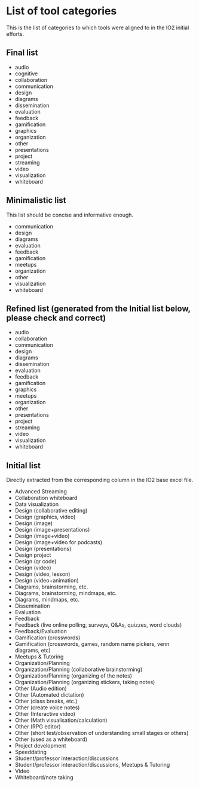 # List of tool categories

This is the list of categories to which tools were aligned to in the
IO2 initial efforts.

## Final list

- audio
- cognitive
- collaboration
- communication
- design
- diagrams
- dissemination
- evaluation
- feedback
- gamification
- graphics
- organization
- other
- presentations
- project
- streaming
- video
- visualization
- whiteboard


## Minimalistic list

This list should be concise and informative enough. 

- communication
- design
- diagrams
- evaluation
- feedback
- gamification
- meetups
- organization
- other
- visualization
- whiteboard

## Refined list (generated from the Initial list below, please check and correct)

- audio
- collaboration
- communication
- design
- diagrams
- dissemination
- evaluation
- feedback
- gamification
- graphics
- meetups
- organization
- other
- presentations
- project
- streaming
- video
- visualization
- whiteboard

## Initial list

Directly extracted from the corresponding column in the IO2 base excel file.

- Advanced Streaming
- Collaboration whiteboard
- Data visualization
- Design (collaborative editing)
- Design (graphics, video)
- Design (image)
- Design (image+presentations)
- Design (image+video)
- Design (image+video for podcasts)
- Design (presentations)
- Design project
- Design (qr code)
- Design (video)
- Design (video, lesson)
- Design (video+animation)
- Diagrams, brainstorming, etc.
- Diagrams, brainstorming, mindmaps, etc.
- Diagrams, mindmaps, etc.
- Dissemination
- Evaluation
- Feedback
- Feedback (live online polling, surveys, Q&As, quizzes, word clouds)
- Feedback/Evaluation
- Gamification (crosswords)
- Gamification (crosswords, games, random name pickers, venn diagrams, etc)
- Meetups & Tutoring
- Organization/Planning
- Organization/Planning (collaborative brainstorming)
- Organization/Planning (organizing of the notes)
- Organization/Planning (organizing stickers, taking notes)
- Other (Audio edition)
- Other (Automated dictation)
- Other (class breaks, etc.)
- Other (create voice notes)
- Other (Interactive video)
- Other (Math visualisation/calculation)
- Other (RPG editor)
- Other (short test/observation of understanding small stages or others)
- Other (used as a whiteboard)
- Project development
- Speeddating
- Student/professor interaction/discussions
- Student/professor interaction/discussions, Meetups & Tutoring
- Video
- Whiteboard/note taking
